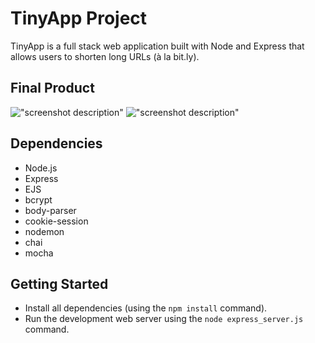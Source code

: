 # TinyApp Project

TinyApp is a full stack web application built with Node and Express that allows users to shorten long URLs (à la bit.ly).

## Final Product

!["screenshot description"](#)
!["screenshot description"](#)

## Dependencies

- Node.js
- Express
- EJS
- bcrypt
- body-parser
- cookie-session
- nodemon
- chai
- mocha

## Getting Started

- Install all dependencies (using the `npm install` command).
- Run the development web server using the `node express_server.js` command.
